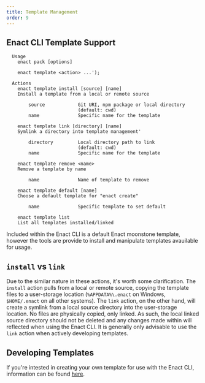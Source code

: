 ```yaml
---
title: Template Management
order: 9
---
```

## Enact CLI Template Support 
```
  Usage
    enact pack [options]

    enact template <action> ...');

  Actions
    enact template install [source] [name]
    Install a template from a local or remote source

        source            Git URI, npm package or local directory
                          (default: cwd)
        name              Specific name for the template

    enact template link [directory] [name]
    Symlink a directory into template management'

        directory         Local directory path to link
                          (default: cwd)
        name              Specific name for the template

    enact template remove <name>
    Remove a template by name

        name              Name of template to remove

    enact template default [name]
    Choose a default template for "enact create"

        name              Specific template to set default

    enact template list
    List all templates installed/linked
```
Included within the Enact CLI is a default Enact moonstone template, however the tools are provide to install and manipulate templates avauilable for usage.

## `install` vs `link`
Due to the similar nature in these actions, it's worth some clarification. The `install` action pulls from a local or remote source, copying the template files to a user-storage location (`%APPDATA%\.enact` on Windows, `$HOME/.enact` on all other systems).  The `link` action, on the other hand, will create a symlink from a local source directory into the user-storage location.  No files are physically copied, only linked. As such, the local linked source directory should not be deleted and any changes made within will reflected when using the Enact CLI. It is generally only advisable to use the `link` action when actively developing templates.

## Developing Templates
If you're intested in creating your own template for use with the Enact CLI, information can be found [here](./developing-a-template.md).
